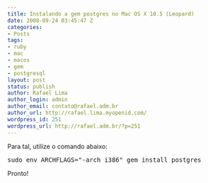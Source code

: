 ```yaml
---
title: Instalando a gem postgres no Mac OS X 10.5 (Leopard)
date: 2008-09-24 03:45:47 Z
categories:
- Posts
tags:
- ruby
- mac
- macos
- gem
- postgresql
layout: post
status: publish
author: Rafael Lima
author_login: admin
author_email: contato@rafael.adm.br
author_url: http://rafael.lima.myopenid.com/
wordpress_id: 251
wordpress_url: http://rafael.adm.br/?p=251
---
```


Para tal, utilize o comando abaixo:
<pre lang="bash">sudo env ARCHFLAGS="-arch i386" gem install postgres</pre>

Pronto!
